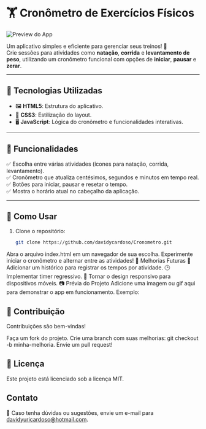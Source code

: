 # 🏋️ **Cronômetro de Exercícios Físicos**  

![Preview do App](https://via.placeholder.com/800x400.png?text=Adicione+uma+imagem+do+app)  

Um aplicativo simples e eficiente para gerenciar seus treinos! 🎯  
Crie sessões para atividades como **natação**, **corrida** e **levantamento de peso**, utilizando um cronômetro funcional com opções de **iniciar**, **pausar** e **zerar**.

---

## 🚀 **Tecnologias Utilizadas**
- 🖼️ **HTML5**: Estrutura do aplicativo.  
- 🎨 **CSS3**: Estilização do layout. 
- 🖥️ **JavaScript**: Lógica do cronômetro e funcionalidades interativas.  

---

## 📖 **Funcionalidades**
✅ Escolha entre várias atividades (ícones para natação, corrida, levantamento).  
✅ Cronômetro que atualiza centésimos, segundos e minutos em tempo real.  
✅ Botões para iniciar, pausar e resetar o tempo.  
✅ Mostra o horário atual no cabeçalho da aplicação.  

---

## 🔧 **Como Usar**
1. Clone o repositório:  
   ```bash
   git clone https://github.com/davidycardoso/Cronometro.git
Abra o arquivo index.html em um navegador de sua escolha.
Experimente iniciar o cronômetro e alternar entre as atividades!
🌟 Melhorias Futuras
📜 Adicionar um histórico para registrar os tempos por atividade.
🕒 Implementar timer regressivo.
📱 Tornar o design responsivo para dispositivos móveis.
📷 Prévia do Projeto
Adicione uma imagem ou gif aqui para demonstrar o app em funcionamento.
Exemplo:

## 🤝 Contribuição
Contribuições são bem-vindas!

Faça um fork do projeto.
Crie uma branch com suas melhorias: git checkout -b minha-melhoria.
Envie um pull request!

## 📝 Licença
Este projeto está licenciado sob a licença MIT.

## Contato
📩 Caso tenha dúvidas ou sugestões, envie um e-mail para davidyuricardoso@hotmail.com.
